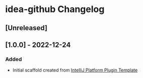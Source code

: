 <!-- Keep a Changelog guide -> https://keepachangelog.com -->

# idea-github Changelog

## [Unreleased]

## [1.0.0] - 2022-12-24

### Added
- Initial scaffold created from [IntelliJ Platform Plugin Template](https://github.com/JetBrains/intellij-platform-plugin-template)
